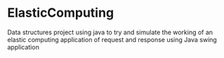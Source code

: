 # ElasticComputing
Data structures project using java to try and simulate the working of an elastic computing application of request and response using Java swing application
